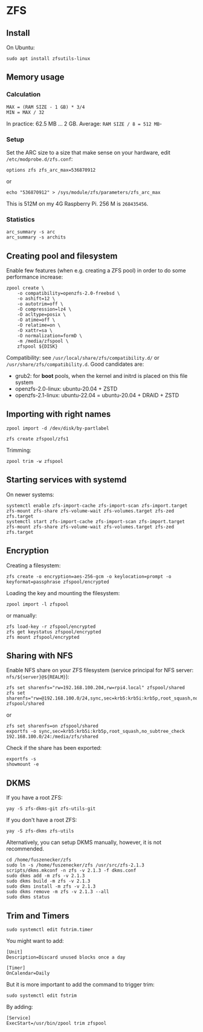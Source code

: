 # ZFS

## Install

On Ubuntu:

```
sudo apt install zfsutils-linux
```

## Memory usage

### Calculation

```
MAX = (RAM SIZE - 1 GB) * 3/4
MIN = MAX / 32
```

In practice: 62.5 MB ... 2 GB. Average: `RAM SIZE / 8 = 512 MB`-

### Setup 

Set the ARC size to a size that make sense on your hardware, edit `/etc/modprobe.d/zfs.conf`:

```
options zfs zfs_arc_max=536870912
```

or

```
echo "536870912" > /sys/module/zfs/parameters/zfs_arc_max
```

This is 512M on my 4G Raspberry Pi. 256 M is `268435456`.

### Statistics

```
arc_summary -s arc
arc_summary -s archits
```

## Creating pool and filesystem

Enable few features (when e.g. creating a ZFS pool) in order to do some performance increase:

```
zpool create \
    -o compatibility=openzfs-2.0-freebsd \
    -o ashift=12 \
    -o autotrim=off \
    -O compression=lz4 \
    -O acltype=posix \
    -O atime=off \
    -O relatime=on \
    -O xattr=sa \
    -O normalization=formD \
    -m /media/zfspool \
    zfspool ${DISK}
```

Compatibility: see `/usr/local/share/zfs/compatibility.d/` or `/usr/share/zfs/compatibility.d`. Good candidates are:

* grub2: for **boot** pools, when the kernel and initrd is placed on this file system
* openzfs-2.0-linux: ubuntu-20.04 + ZSTD
* openzfs-2.1-linux: ubuntu-22.04 = ubuntu-20.04 + DRAID + ZSTD

## Importing with right names

```
zpool import -d /dev/disk/by-partlabel
```

```
zfs create zfspool/zfs1
```

Trimming:

```
zpool trim -w zfspool
```

## Starting services with systemd

On newer systems:

```
systemctl enable zfs-import-cache zfs-import-scan zfs-import.target zfs-mount zfs-share zfs-volume-wait zfs-volumes.target zfs-zed zfs.target
systemctl start zfs-import-cache zfs-import-scan zfs-import.target zfs-mount zfs-share zfs-volume-wait zfs-volumes.target zfs-zed zfs.target
```

## Encryption

Creating a filesystem:

```
zfs create -o encryption=aes-256-gcm -o keylocation=prompt -o keyformat=passphrase zfspool/encrypted
```

Loading the key and mounting the filesystem:

```
zpool import -l zfspool
```

or manually:

```
zfs load-key -r zfspool/encrypted
zfs get keystatus zfspool/encrypted
zfs mount zfspool/encrypted
```

## Sharing with NFS

Enable NFS share on your ZFS filesystem (service principal for NFS server: `nfs/${server}@${REALM}`):

```
zfs set sharenfs="rw=192.168.100.204,rw=rpi4.local" zfspool/shared
zfs set sharenfs="rw=@192.168.100.0/24,sync,sec=krb5:krb5i:krb5p,root_squash,no_subtree_check" zfspool/shared
```

or 

```
zfs set sharenfs=on zfspool/shared
exportfs -o sync,sec=krb5:krb5i:krb5p,root_squash,no_subtree_check 192.168.100.0/24:/media/zfs/shared
```

Check if the share has been exported:

```
exportfs -s
showmount -e
```

## DKMS

If you have a root ZFS:

```
yay -S zfs-dkms-git zfs-utils-git
```

If you don't have a root ZFS:

```
yay -S zfs-dkms zfs-utils
```

Alternatively, you can setup DKMS manually, however, it is not recommended.

```
cd /home/fuszenecker/zfs
sudo ln -s /home/fuszenecker/zfs /usr/src/zfs-2.1.3
scripts/dkms.mkconf -n zfs -v 2.1.3 -f dkms.conf
sudo dkms add -m zfs -v 2.1.3
sudo dkms build -m zfs -v 2.1.3
sudo dkms install -m zfs -v 2.1.3
sudo dkms remove -m zfs -v 2.1.3 --all
sudo dkms status
```

## Trim and Timers

```
sudo systemctl edit fstrim.timer
```

You might want to add:

```
[Unit]
Description=Discard unused blocks once a day

[Timer]
OnCalendar=Daily
```

But it is more important to add the command to trigger trim:

```
sudo systemctl edit fstrim
```

By adding:

```
[Service]
ExecStart=/usr/bin/zpool trim zfspool
```
